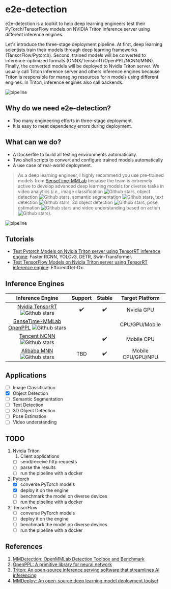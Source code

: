 # e2e-detection
e2e-detection is a toolkit to help deep learning engineers test their PyTorch/TensorFlow models on NVIDIA Triton inference server using different inference engines.

Let's introduce the three-stage deployment pipeline. At first, deep learning scientists train their models through deep learning frameworks (TensorFlow/Pytorch). Second, trained models will be converted to inference-optimized formats (ONNX/TensorRT/OpenPPL/NCNN/MNN). Finally, the converted models will be deployed to Nvidia Triton server. We usually call Triton inference server and others inference engines because Triton is responsible for managing resources for n models using different engines. In Triton, inference engines also call backends.

![pipeline](https://github.com/efficient-edge/e2e-detection/blob/main/media/three_stage.png)
## Why do we need e2e-detection?
- Too many engineering efforts in three-stage deployment.
- It is easy to meet dependency errors during deployment.

## What can we do?
<!-- ![pipeline](https://github.com/efficient-edge/e2e-detection/blob/main/media/e2e_detection.png) -->
- A Dockerfile to build all testing environments automatically.
- Two shell scripts to convert and configure trained models automatically
- A use case of real-world deployment.
<!-- have tested many pre-trained models from a popular object detection library ([SenseTime-MMLab mmdetection](https://github.com/open-mmlab/mmdetection)) on two inference engines ([SenseTime-MMLab OpenPPL](https://github.com/openppl-public/ppl.nn) and [Nvidia Triton](https://github.com/triton-inference-server/server)).  -->

> As a deep learning engineer, I highly recommend you use pre-trained models from [SenseTime-MMLab](https://github.com/open-mmlab) because the team is extremely active to develop advanced deep learning models for diverse tasks in video analytics (_i.e.,_ image classification ![Github stars](https://img.shields.io/github/stars/open-mmlab/mmclassification.svg), object detection ![Github stars](https://img.shields.io/github/stars/open-mmlab/mmdetection.svg), semantic segmentation ![Github stars](https://img.shields.io/github/stars/open-mmlab/mmsegmentation.svg), text detection ![Github stars](https://img.shields.io/github/stars/open-mmlab/mmocr.svg), 3d object detection ![Github stars](https://img.shields.io/github/stars/open-mmlab/mmdetection3d.svg), pose estimation ![Github stars](https://img.shields.io/github/stars/open-mmlab/mmpose.svg) and video understanding based on action ![Github stars](https://img.shields.io/github/stars/open-mmlab/mmaction2.svg)).
<!-- ![applications](https://user-images.githubusercontent.com/40779233/188411410-a95bcf39-1d2a-4d41-865c-c725b3d715f0.png) -->
![pipeline](https://github.com/efficient-edge/e2e-detection/blob/main/media/case_execution.png)
<!-- ## Pipelines
We provide a basic benchmark pipeline and an advanced video analytics pipeline for users. Details can refer to the figures above.
![pipeline](https://github.com/Jason-cs18/e2e-detection/blob/main/out/media/pipeline/pipeline.png)
![pipeline](https://github.com/Jason-cs18/e2e-detection/blob/main/out/media/deployment/deployment.png) -->
## Tutorials
- [Test Pytorch Models on Nvidia Triton server using TensorRT inference engine](https://github.com/efficient-edge/e2e-detection/blob/main/triton_pytorch.md): Faster RCNN, YOLOv3, DETR, Swin-Transformer.
- [Test TensorFlow Models on Nvidia Triton server using TensorRT inference engine](https://github.com/efficient-edge/e2e-detection/blob/main/triton_tensorflow.md): EfficientDet-Dx.

## Inference Engines


|Inference Engine|Support|Stable|Target Platform|
|:---:|:---:|:---:|:---:|
|[Nvidia TensorRT](https://github.com/NVIDIA/TensorRT) ![Github stars](https://img.shields.io/github/stars/NVIDIA/TensorRT.svg)|✔️|✔️|Nvidia GPU|
|[SenseTime-MMLab OpenPPL](https://github.com/openppl-public/ppl.nn) ![Github stars](https://img.shields.io/github/stars/openppl-public/ppl.nn.svg)| | | CPU/GPU/Mobile |
|[Tencent NCNN](https://github.com/Tencent/ncnn) ![Github stars](https://img.shields.io/github/stars/Tencent/ncnn.svg)| |✔️| Mobile CPU |
|[Alibaba MNN](https://github.com/alibaba/MNN) ![Github stars](https://img.shields.io/github/stars/alibaba/MNN.svg)|TBD|✔️| Mobile CPU/GPU/NPU |
## Applications
- [ ] Image Classification
- [x] Object Detection
- [ ] Semantic Segmentation
- [ ] Text Detection
- [ ] 3D Object Detection
- [ ] Pose Estimation
- [ ] Video understanding
<!-- ## e2e-detection vs MMDeploy
MMDeploy ![Github stars](https://img.shields.io/github/stars/open-mmlab/mmdeploy.svg) is an open-source deep learning model deployment toolset developed by SenseTime-MMLab. It helps developers to deploy Pytorch models on diverse inference engines fast (NCNN, ONNX, OpenVINO, TensorRT, LibTorch). Unlike it, e2e-detection targets to provide a benchmarking result only for users. 
- If you need to develop a customized inference engine, MMDeploy is a better choice. 
- If you only need to test your models, e2e-detection is more suitable.

|Tool|easy-to-use|conversion|optimization|benchmark|customized|
|:---:|:---:|:---:|:---:|:---:|:---:|
|MMDeploy||✔️|✔️|✔️|✔️|
|e2e-detection|✔️|✔️||✔️|| -->
## TODO
1. Nvidia Triton
   1. Client applications
   - [ ] send/receive http requests
   - [ ] parse the results
   - [ ] run the pipeline with a docker
2. Pytorch
    - [x] converse PyTorch models
    - [x] deploy it on the engine
    - [ ] benchmark the model on diverse devices
    - [ ] run the pipeline with a docker
3. TensorFlow
    - [ ] converse PyTorch models
    - [ ] deploy it on the engine
    - [ ] benchmark the model on diverse devices
    - [ ] run the pipeline with a docker
## References
1. [MMDetection: OpenMMLab Detection Toolbox and Benchmark](https://github.com/open-mmlab/mmdetection)
2. [OpenPPL: A primitive library for neural network](https://github.com/openppl-public/ppl.nn)
3. [Triton: An open-source inference serving software that streamlines AI inferencing](https://github.com/triton-inference-server/server)
4. [MMDeploy: An open-source deep learning model deployment toolset](https://github.com/open-mmlab/mmdeploy)